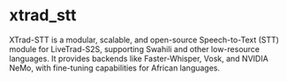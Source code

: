 # xtrad_stt
XTrad-STT is a modular, scalable, and open-source Speech-to-Text (STT) module for LiveTrad-S2S, supporting Swahili and other low-resource languages. It provides backends like Faster-Whisper, Vosk, and NVIDIA NeMo, with fine-tuning capabilities for African languages.
